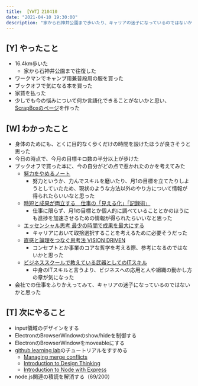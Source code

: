```yaml
---
title: 【YWT】210410
date: "2021-04-10 19:30:00"
description: "家から石神井公園まで歩いたり、キャリアの迷子になっているのではないかと思ったりした"
---
```


## [Y] やったこと

- 16.4km歩いた
  - 家から石神井公園まで往復した
- ワークマンでキャンプ用兼普段用の服を買った
- ブックオフで気になる本を買った
- 家賃を払った
- 少しでも今の悩みについて何か言語化できることがないかと思い、[ScrapBoxのページ](https://scrapbox.io/camomilecafe/%E3%82%A8%E3%83%B3%E3%82%B8%E3%83%8B%E3%82%A2%E3%82%92%E3%81%97%E3%81%AA%E3%81%8C%E3%82%89%E6%80%9D%E3%81%A3%E3%81%9F%E7%96%91%E5%95%8F%E7%82%B9)を作った

## [W] わかったこと

- 身体のためにも、とくに目的なく歩くだけの時間を設けたほうが良さそうと思った
- 今日の時点で、今月の目標キロ数の半分以上が歩けた
- ブックオフで買った本に、今の自分がどの点で惹かれたのかを考えてみた
  - [努力をやめるノート](https://www.amazon.co.jp/dp/4866800518)
    - 努力というか、力んでスキルを磨いたり、月1の目標を立てたりしようとしていたため、現状のような方法以外のやり方について情報が得られたらいいなと思った
  - [時短と成果が両立する　仕事の「見える化」「記録術」](https://www.amazon.co.jp/dp/B086PV4XQF)
    - 仕事に限らず、月1の目標とか個人的に調べていることとかのほうにも進捗を加速させるための情報が得られたらいいなと思った
  - [エッセンシャル思考 最少の時間で成果を最大にする](https://www.amazon.co.jp/dp/4761270438)
    - キャリアにおいて取捨選択することを考えるために必要そうだった
  - [直感と論理をつなぐ思考法 VISION DRIVEN](https://www.amazon.co.jp/dp/B07NMN1B5Z)
    - コンセプトとか事業のコアな哲学を考える際、参考になるのではないかと思った
  - [ビジネススクールで教えている武器としてのITスキル](https://www.amazon.co.jp/dp/4492046224)
    - 中身のITスキルと言うより、ビジネスへの応用と人や組織の動かし方の章が気になった
- 会社での仕事をふりかえってみて、キャリアの迷子になっているのではないかと思った

## [T] 次にやること

- input領域のデザインをする
- ElectronのBrowserWindowのshow/hideを制御する
- ElectronのBrowserWindowをmoveableにする
- [github learning lab](https://lab.github.com/githubtraining)のチュートリアルをすすめる
  - [Managing merge conflicts](https://lab.github.com/githubtraining/managing-merge-conflicts)
  - [Introduction to Design Thinking](https://lab.github.com/githubtraining/introduction-to-design-thinking)
  - [Introduction to Node with Express](https://lab.github.com/everydeveloper/introduction-to-node-with-express)
- node.js関連の積読を解消する（69/200）

<!-- https://twitter.com/camomile_cafe/status/1380848196914573312?s=20 -->
